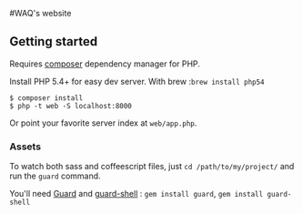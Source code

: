 #WAQ's website

## Getting started

Requires [composer](http://getcomposer.org) dependency manager for PHP.

Install PHP 5.4+ for easy dev server. With brew :`brew install php54`

    $ composer install
    $ php -t web -S localhost:8000

Or point your favorite server index at `web/app.php`.

### Assets

To watch both sass and coffeescript files, just ```cd /path/to/my/project/``` and run the ```guard``` command.

You'll need [Guard](https://github.com/guard/guard) and [guard-shell](https://github.com/guard/guard-shell) : ```gem install guard```, ```gem install guard-shell```